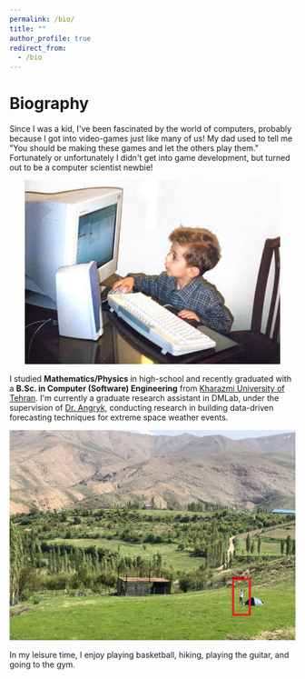```yaml
---
permalink: /bio/
title: ""
author_profile: true
redirect_from: 
  - /bio
---
```

Biography
======
Since I was a kid, I've been fascinated by the world of computers, probably because I got into video-games just like many of us! My dad used to tell me "You should be making these games and let the others play them." Fortunately or unfortunately I didn't get into game development, but turned out to be a computer scientist newbie!

<p align="center">
  <img src="/images/minirez.JPG" width="450em" height="auto">
</p>

I studied **Mathematics/Physics** in high-school and recently graduated with a **B.Sc. in Computer (Software) Engineering** from [Kharazmi University of Tehran](https://khu.ac.ir/en). I'm currently a graduate research assistant in DMLab, under the supervision of [Dr. Angryk](https://cas.gsu.edu/profile/rafal-angryk/), conducting research in building data-driven forecasting techniques for extreme space weather events.

<p align="center">
  <img src="/images/camping.JPG">
</p>

In my leisure time, I enjoy playing basketball, hiking, playing the guitar, and going to the gym.
